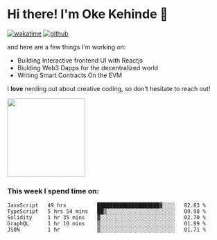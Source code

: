 # Hi there! I'm Oke Kehinde :cowboy_hat_face:

[![wakatime](https://wakatime.com/badge/user/5f3f42a0-7b4f-4c4b-b2da-012c5ac2fa62.svg)](https://wakatime.com/@5f3f42a0-7b4f-4c4b-b2da-012c5ac2fa62)
[![github](https://img.shields.io/github/followers/okeken?logo=github&style=plastic)](https://github.com/okeken?tab=followers)

and here are a few things I'm working on:

- Building Interactive frontend UI with Reactjs
- Biulding Web3 Dapps for the decentralized world
- Writing Smart Contracts On the EVM

I **love** nerding out about creative coding, so don't hesitate to reach out!


<img height="180em" src="https://github-readme-stats.vercel.app/api?username=okeken&show_icons=true&hide_border=true&&count_private=true&include_all_commits=true" />

### This week I spend time on:

<!--START_SECTION:waka-->
```text
JavaScript   49 hrs          ████████████████████▓░░░░   82.83 % 
TypeScript   5 hrs 54 mins   ██▒░░░░░░░░░░░░░░░░░░░░░░   09.98 % 
Solidity     1 hr 35 mins    ▓░░░░░░░░░░░░░░░░░░░░░░░░   02.70 % 
GraphQL      1 hr 10 mins    ▒░░░░░░░░░░░░░░░░░░░░░░░░   01.99 % 
JSON         1 hr            ▒░░░░░░░░░░░░░░░░░░░░░░░░   01.71 % 
```
<!--END_SECTION:waka-->
